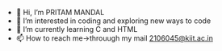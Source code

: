 - 👋 Hi, I’m PRITAM MANDAL
- 👀 I’m interested in coding and exploring new ways to code
- 🌱 I’m currently learning C and HTML
- 📫 How to reach me->throuugh my mail 2106045@kiit.ac.in

<!---
IZUMR6/IZUMR6 is a ✨ special ✨ repository because its `README.md` (this file) appears on your GitHub profile.
You can click the Preview link to take a look at your changes.
--->
